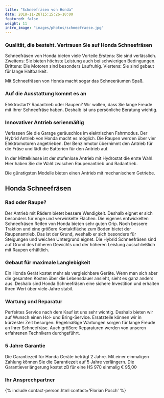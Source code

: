 ```yaml
---
title: "Schneefräsen von Honda"
date: 2018-11-28T15:15:26+10:00
featured: false
weight: 11
intro_image: "images/photos/schneefraese.jpg"
---
```


### Qualität, die besteht. Vertrauen Sie auf Honda Schneefräsen

Schneefräsen von Honda bieten viele Vorteile.Erstens: Sie sind verlässlich. Zweitens: Sie bieten höchste Leistung auch bei schwierigen Bedingungen. Drittens: Die Motoren sind besonders Laufruhig. Viertens: Sie sind gebaut für lange Haltbarkeit.

Mit Schneefräsen von Honda macht sogar das Schneeräumen Spaß.

### Auf die Ausstattung kommt es an

Elektrostart? Radantrieb oder Raupen? Wir wollen, dass Sie lange Freude mit Ihrer Schneefräse haben. Deshalb ist uns persönliche Beratung wichtig.

### Innovativer Antrieb serienmäßig

Verlassen Sie die Garage geräuschlos im elektrischen Fahrmodus. Der Hybrid Antrieb von Honda macht es möglich. Die Raupen werden über vier Elektromotoren angetrieben. Der Benzinmotor übernimmt den Antrieb für die Fräse und lädt die Batterien für den Antrieb auf.

In der Mittelklasse ist der stufenlose Antrieb mit Hydrostat die erste Wahl. Hier haben Sie die Wahl zwischen Raupenantrieb und Radantrieb.

Die günstigsten Modelle bieten einen Antrieb mit mechanischem Getriebe.

## Honda Schneefräsen

### Rad oder Raupe?

Der Antrieb mit Rädern bietet bessere Wendigkeit. Deshalb eignet er sich besonders für enge und verwinkelte Flächen. Die eigenes entwickelten Schneefräsen Reifen von Honda bieten sehr guten Grip. Noch bessere Traktion und eine größere Kontaktfläche zum Boden bietet der Raupenantrieb. Das ist der Grund, weshalb er sich besonders für Steigungen und weichen Untergrund eignet. Die Hybrid Schneefräsen sind auf Grund des höheren Gewichts und der höheren Leistung ausschließlich mit Raupen erhältlich.

### Gebaut für maximale Langlebigkeit

Ein Honda Gerät kostet mehr als vergleichbare Geräte. Wenn man sich aber die gesamten Kosten über die Lebensdauer ansieht, sieht es ganz anders aus. Deshalb sind Honda Schneefräsen eine sichere Investition und erhalten Ihren Wert über viele Jahre stabil.

### Wartung und Reparatur

Perfektes Service nach dem Kauf ist uns sehr wichtig. Deshalb bieten wir auf Wunsch einen Hol- und Bring-Service. Ersatzteile können wir in kürzester Zeit besorgen. Regelmäßige Wartungen sorgen für lange Freude an Ihrer Schneefräse. Auch größere Reparaturen werden von unseren erfahrenen Technikern durchgeführt.

### 5 Jahre Garantie

Die Garantiezeit für Honda Geräte beträgt 2 Jahre. Mit einer einmaligen Zahlung können Sie die Garantiezeit auf 5 Jahre verlängern. Die Garantieverlängerung kostet zB für eine HS 970 einmalig € 95,00

### Ihr Ansprechpartner
{% include contact-person.html contact='Florian Posch' %}